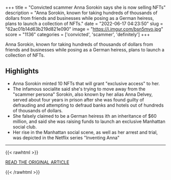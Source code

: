 +++
title = "Convicted scammer Anna Sorokin says she is now selling NFTs"
description = "Anna Sorokin, known for taking hundreds of thousands of dollars from friends and businesses while posing as a German heiress, plans to  launch a collection of NFTs."
date = "2022-06-17 04:23:50"
slug = "62ac01b14d63b219d821e090"
image = "https://i.imgur.com/bsn5mvo.jpg"
score = "1136"
categories = ['convicted', 'scammer', 'definitely']
+++

Anna Sorokin, known for taking hundreds of thousands of dollars from friends and businesses while posing as a German heiress, plans to  launch a collection of NFTs.

## Highlights

- Anna Sorokin minted 10 NFTs that will grant "exclusive access" to her.
- The infamous socialite said she's trying to move away from the "scammer persona" Sorokin, also known by her alias Anna Delvey, served about four years in prison after she was found guilty of defrauding and attempting to defraud banks and hotels out of hundreds of thousands of dollars.
- She falsely claimed to be a German heiress ith an inheritance of $60 million, and said she was raising funds to launch an exclusive Manhattan social club.
- Her rise in the Manhattan social scene, as well as her arrest and trial, was depicted in the Netflix series "Inventing Anna"

---

{{< rawhtml >}}
  <p class="article-category">
    <a target="_blank" href="https://www.nbcnews.com/pop-culture/pop-culture-news/anna-delvey-nft-interview-rcna33811">READ THE ORIGINAL ARTICLE</a>
  </p>
{{< /rawhtml >}}
